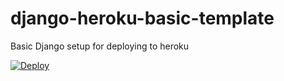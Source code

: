 # django-heroku-basic-template
Basic Django setup for deploying to heroku


[![Deploy](https://www.herokucdn.com/deploy/button.svg)](https://www.heroku.com/deploy/?template=https://github.com/FullBoreStudios/MPNICA)
